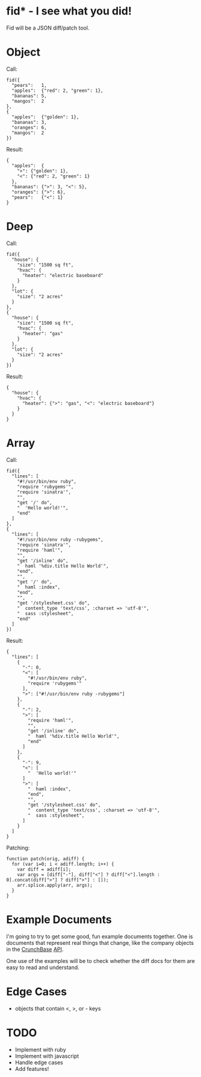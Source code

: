 # fid\* - I see what you did!

Fid will be a JSON diff/patch tool.

# Object

Call:

    fid({
      "pears":   1,
      "apples":  {"red": 2, "green": 1},
      "bananas": 5,
      "mangos":  2
    },
    {
      "apples":  {"golden": 1},
      "bananas": 3,
      "oranges": 6,
      "mangos":  2
    })

Result:

    {
      "apples":  {
        ">": {"golden": 1},
        "<": {"red": 2, "green": 1}
      },
      "bananas": {">": 3, "<": 5},
      "oranges": {">": 6},
      "pears":   {"<": 1}
    }

# Deep

Call:

    fid({
      "house": {
        "size": "1500 sq ft",
        "hvac": {
          "heater": "electric baseboard"
        }
      },
      "lot": {
        "size": "2 acres"
      }
    },
    {
      "house": {
        "size": "1500 sq ft",
        "hvac": {
          "heater": "gas"
        }
      },
      "lot": {
        "size": "2 acres"
      }
    })

Result:

    {
      "house": {
        "hvac": {
          "heater": {">": "gas", "<": "electric baseboard"}
        }
      }
    }

# Array

Call:

    fid({
      "lines": [
        "#!/usr/bin/env ruby",
        "require 'rubygems'",
        "require 'sinatra'",
        "",
        "get '/' do",
        "  'Hello world!'",
        "end"
      ]
    },
    {
      "lines": [
        "#!/usr/bin/env ruby -rubygems",
        "require 'sinatra'",
        "require 'haml'",
        "",
        "get '/inline' do",
        "  haml '%div.title Hello World'",
        "end",
        "",
        "get '/' do",
        "  haml :index",
        "end",
        "",
        "get '/stylesheet.css' do",
        "  content_type 'text/css', :charset => 'utf-8'",
        "  sass :stylesheet",
        "end"
      ]
    })

Result:

    {
      "lines": [
        {
          "-": 0,
          "<": [
            "#!/usr/bin/env ruby",
            "require 'rubygems'"
          ],
          ">": ["#!/usr/bin/env ruby -rubygems"]
        },
        {
          "-": 2,
          ">": [
            "require 'haml'",
            "",
            "get '/inline' do",
            "  haml '%div.title Hello World'",
            "end"
          ]
        },
        {
          "-": 9,
          "<": [
            "  'Hello world!'"
          ]
          ">": [
            "  haml :index",
            "end",
            "",
            "get '/stylesheet.css' do",
            "  content_type 'text/css', :charset => 'utf-8'",
            "  sass :stylesheet",
          ]
        }
      ]
    }

Patching:

    function patch(orig, adiff) {
      for (var i=0; i < adiff.length; i++) {
        var diff = adiff[i];
        var args = [diff["-"], diff["<"] ? diff["<"].length : 0].concat(diff[">"] ? diff[">"] : []);
        arr.splice.apply(arr, args);
      }
    }

# Example Documents

I'm going to try to get some good, fun example documents together.
One is documents that represent real things that change, like the
company objects in the
[CrunchBase](http://www.crunchbase.com/help/api)
[API](http://groups.google.com/group/crunchbase-api/web/api-v1-documentation).

One use of the examples will be to check whether the diff docs for them are
easy to read and understand.

# Edge Cases

* objects that contain <, >, or - keys

# TODO

* Implement with ruby
* Implement with javascript
* Handle edge cases
* Add features!

